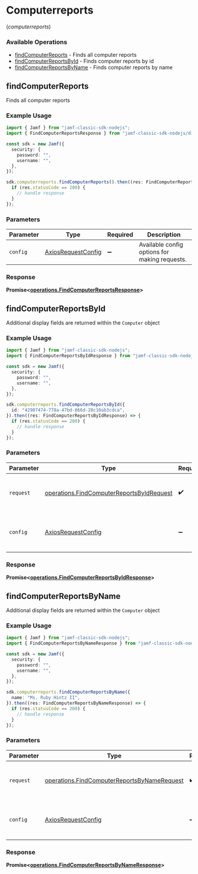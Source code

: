 # Computerreports
(*computerreports*)

### Available Operations

* [findComputerReports](#findcomputerreports) - Finds all computer reports
* [findComputerReportsById](#findcomputerreportsbyid) - Finds computer reports by id
* [findComputerReportsByName](#findcomputerreportsbyname) - Finds computer reports by name

## findComputerReports

Finds all computer reports

### Example Usage

```typescript
import { Jamf } from "jamf-classic-sdk-nodejs";
import { FindComputerReportsResponse } from "jamf-classic-sdk-nodejs/dist/sdk/models/operations";

const sdk = new Jamf({
  security: {
    password: "",
    username: "",
  },
});

sdk.computerreports.findComputerReports().then((res: FindComputerReportsResponse) => {
  if (res.statusCode == 200) {
    // handle response
  }
});
```

### Parameters

| Parameter                                                    | Type                                                         | Required                                                     | Description                                                  |
| ------------------------------------------------------------ | ------------------------------------------------------------ | ------------------------------------------------------------ | ------------------------------------------------------------ |
| `config`                                                     | [AxiosRequestConfig](https://axios-http.com/docs/req_config) | :heavy_minus_sign:                                           | Available config options for making requests.                |


### Response

**Promise<[operations.FindComputerReportsResponse](../../models/operations/findcomputerreportsresponse.md)>**


## findComputerReportsById

Additional display fields are returned within the `Computer` object

### Example Usage

```typescript
import { Jamf } from "jamf-classic-sdk-nodejs";
import { FindComputerReportsByIdResponse } from "jamf-classic-sdk-nodejs/dist/sdk/models/operations";

const sdk = new Jamf({
  security: {
    password: "",
    username: "",
  },
});

sdk.computerreports.findComputerReportsById({
  id: "42907474-778a-47bd-866d-28c10ab3cdca",
}).then((res: FindComputerReportsByIdResponse) => {
  if (res.statusCode == 200) {
    // handle response
  }
});
```

### Parameters

| Parameter                                                                                              | Type                                                                                                   | Required                                                                                               | Description                                                                                            |
| ------------------------------------------------------------------------------------------------------ | ------------------------------------------------------------------------------------------------------ | ------------------------------------------------------------------------------------------------------ | ------------------------------------------------------------------------------------------------------ |
| `request`                                                                                              | [operations.FindComputerReportsByIdRequest](../../models/operations/findcomputerreportsbyidrequest.md) | :heavy_check_mark:                                                                                     | The request object to use for the request.                                                             |
| `config`                                                                                               | [AxiosRequestConfig](https://axios-http.com/docs/req_config)                                           | :heavy_minus_sign:                                                                                     | Available config options for making requests.                                                          |


### Response

**Promise<[operations.FindComputerReportsByIdResponse](../../models/operations/findcomputerreportsbyidresponse.md)>**


## findComputerReportsByName

Additional display fields are returned within the `Computer` object

### Example Usage

```typescript
import { Jamf } from "jamf-classic-sdk-nodejs";
import { FindComputerReportsByNameResponse } from "jamf-classic-sdk-nodejs/dist/sdk/models/operations";

const sdk = new Jamf({
  security: {
    password: "",
    username: "",
  },
});

sdk.computerreports.findComputerReportsByName({
  name: "Ms. Ruby Hintz II",
}).then((res: FindComputerReportsByNameResponse) => {
  if (res.statusCode == 200) {
    // handle response
  }
});
```

### Parameters

| Parameter                                                                                                  | Type                                                                                                       | Required                                                                                                   | Description                                                                                                |
| ---------------------------------------------------------------------------------------------------------- | ---------------------------------------------------------------------------------------------------------- | ---------------------------------------------------------------------------------------------------------- | ---------------------------------------------------------------------------------------------------------- |
| `request`                                                                                                  | [operations.FindComputerReportsByNameRequest](../../models/operations/findcomputerreportsbynamerequest.md) | :heavy_check_mark:                                                                                         | The request object to use for the request.                                                                 |
| `config`                                                                                                   | [AxiosRequestConfig](https://axios-http.com/docs/req_config)                                               | :heavy_minus_sign:                                                                                         | Available config options for making requests.                                                              |


### Response

**Promise<[operations.FindComputerReportsByNameResponse](../../models/operations/findcomputerreportsbynameresponse.md)>**

